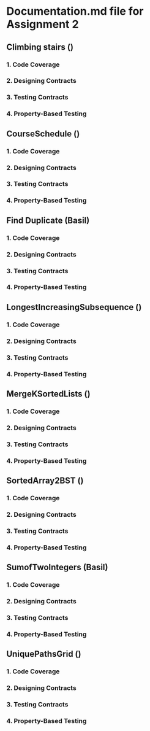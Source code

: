 # Documentation.md file for Assignment 2
## Climbing stairs ()
### 1. Code Coverage
### 2. Designing Contracts
### 3. Testing Contracts
### 4. Property-Based Testing

## CourseSchedule ()
### 1. Code Coverage
### 2. Designing Contracts
### 3. Testing Contracts
### 4. Property-Based Testing

## Find Duplicate (Basil)
### 1. Code Coverage
### 2. Designing Contracts
### 3. Testing Contracts
### 4. Property-Based Testing

## LongestIncreasingSubsequence ()
### 1. Code Coverage
### 2. Designing Contracts
### 3. Testing Contracts
### 4. Property-Based Testing

## MergeKSortedLists ()
### 1. Code Coverage
### 2. Designing Contracts
### 3. Testing Contracts
### 4. Property-Based Testing

## SortedArray2BST ()
### 1. Code Coverage
### 2. Designing Contracts
### 3. Testing Contracts
### 4. Property-Based Testing

## SumofTwoIntegers (Basil)
### 1. Code Coverage
### 2. Designing Contracts
### 3. Testing Contracts
### 4. Property-Based Testing

## UniquePathsGrid ()
### 1. Code Coverage
### 2. Designing Contracts
### 3. Testing Contracts
### 4. Property-Based Testing